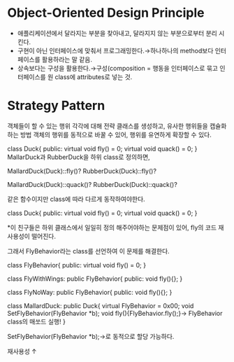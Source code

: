 # Object-Oriented Design Principle
- 애플리케이션에서 달라지는 부분을 찾아내고, 달라지지 않는 부분으로부터 분리 시킨다.
- 구현이 아닌 인터페이스에 맞춰서 프로그래밍한다.→하나하나의 method보다 인터페이스를 활용하라는 말 같음.
- 상속보다는 구성을 활용한다.→구성(composition = 행동을 인터페이스로 묶고 인터페이스를 원 class에 attributes로 넣는 것.

# Strategy Pattern

객체들이 할 수 있는 행위 각각에 대해 전략 클래스를 생성하고, 유사한 행위들을 캡슐화하는 방법
객체의 행위를 동적으로 바꿀 수 있어, 행위를 유연하게 확장할 수 있다.

class Duck{
public:
  virtual void fly() = 0;
  virtual void quack() = 0;
}
MallarDuck과 RubberDuck을 하위 class로 정의하면,

MallardDuck(Duck)::fly()?
RubberDuck(Duck)::fly()?

MallardDuck(Duck)::quack()?
RubberDuck(Duck)::quack()?

같은 함수이지만 class에 따라 다르게 동작하여야한다.

class Duck{
public:
  virtual void fly() = 0;
  virtual void quack() = 0;
}

*이 친구들은 하위 클래스에서 일일히 정의 해주어야하는 문제점이 있어, fly의 코드 재사용성이 떨어진다.

그래서 FlyBehavior라는 class를 선언하여 이 문제를 해결한다.

class FlyBehavior{
public:
  virtual void fly() = 0;
}


class FlyWithWings: public FlyBehavior{
public:
  void fly(){};
}


class FlyNoWay: public FlyBehavior{
public:
  void fly(){};
}


class MallardDuck: public Duck{
  virtual FlyBehavior = 0x00;
  void SetFlyBehavior(FlyBehavior *b);
  void fly(){FlyBehavior.fly();}-> FlyBehavior class의 매쏘드 실행!
}

SetFlyBehavior(FlyBehavior *b);->로 동적으로 할당 가능하다.

재사용성 ↑
